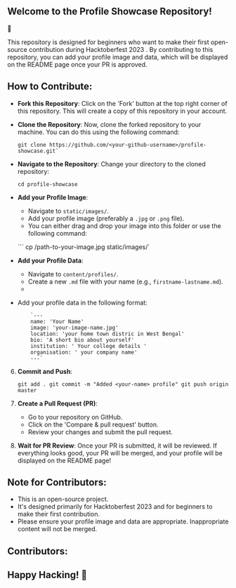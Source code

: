 ## Welcome to the Profile Showcase Repository! 
🎉

This repository is designed for beginners who want to make their first open-source contribution during Hacktoberfest 2023 . By contributing to this repository, you can add your profile image and data, which will be displayed on the README page once your PR is approved.

## How to Contribute:

 - **Fork this Repository**: Click on the 'Fork' button at the top right corner of this repository. This will create a copy of this repository in your account.

 - **Clone the Repository**: Now, clone the forked repository to your machine. You can do this using the following command:
   ```
   git clone https://github.com/<your-github-username>/profile-showcase.git` 

 -  **Navigate to the Repository**: Change your directory to the cloned repository:
    
    ```
    cd profile-showcase 
    
 -  **Add your Profile Image**:
    
    -   Navigate to `static/images/`.
    -   Add your profile image (preferably a `.jpg` or `.png` file).
    -   You can either drag and drop your image into this folder or use the following command:
        
    ``` cp /path-to-your-image.jpg static/images/` 
        
 -  **Add your Profile Data**:
    
    -   Navigate to `content/profiles/`.
    -   Create a new `.md` file with your name (e.g., `firstname-lastname.md`).
    -   

 - Add your profile data in the following format:
          
           
           `---
           name: 'Your Name'
           image: 'your-image-name.jpg'
           location: 'your home town distric in West Bengal' 
           bio: 'A short bio about yourself'
           institution: ' Your college details '
           organisation: ' your company name'
           ---`

        
6.  **Commit and Push**:
    

    
    `git add .
    git commit -m "Added <your-name> profile"
    git push origin master` 
    
7.  **Create a Pull Request (PR)**:
    
    -   Go to your repository on GitHub.
    -   Click on the 'Compare & pull request' button.
    -   Review your changes and submit the pull request.
    
    
    
8.  **Wait for PR Review**: Once your PR is submitted, it will be reviewed. If everything looks good, your PR will be merged, and your profile will be displayed on the README page!
    

## Note for Contributors:

-   This is an open-source project.
-   It's designed primarily for Hacktoberfest 2023 and for beginners to make their first contribution.
-   Please ensure your profile image and data are appropriate. Inappropriate content will not be merged.

## Contributors:

<!-- Profiles will be added here by the GitHub Action -->






## Happy Hacking! 🚀
